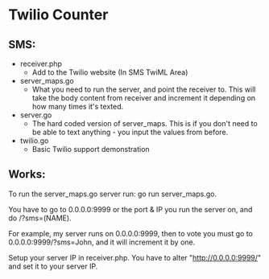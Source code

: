 Twilio Counter
=================

SMS:
---
- receiver.php
    - Add to the Twilio website (In SMS TwiML Area)
- server_maps.go
    - What you need to run the server, and point the receiver to. This will take the body content from receiver and increment it depending on how many times it's texted.
- server.go
    - The hard coded version of server_maps. This is if you don't need to be able to text anything - you input the values from before.
- twilio.go
    - Basic Twilio support demonstration


Works:
---
To run the server_maps.go server run: go run server_maps.go.

You have to go to 0.0.0.0:9999 or the port & IP you run the server on, and do /?sms=(NAME).

For example, my server runs on 0.0.0.0:9999, then to vote you must go to 0.0.0.0:9999/?sms=John, and it will increment it by one. 

Setup your server IP in receiver.php. You have to alter "http://0.0.0.0:9999/" and set it to your server IP.
